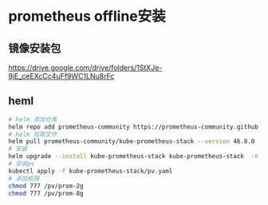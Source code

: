 # prometheus offline安装
## 镜像安装包
https://drive.google.com/drive/folders/1StXJe-9jE_ceEXcCc4uFf9WC1LNu8rFc
## heml
```bash
# helm 添加仓库
helm repo add prometheus-community https://prometheus-community.github.io/helm-charts
# helm 拉取文件
helm pull prometheus-community/kube-prometheus-stack --version 46.8.0    
# 安装
helm upgrade --install kube-prometheus-stack kube-prometheus-stack  -n monitoring --create-namespace 
# 安装pv
kubectl apply -f kube-prometheus-stack/pv.yaml
# 添加权限
chmod 777 /pv/prom-2g
chmod 777 /pv/prom-8g
```